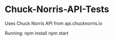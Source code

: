 # Chuck-Norris-API-Tests
Uses Chuck Norris API from api.chucknorris.io

Running:
npm install
npm start
